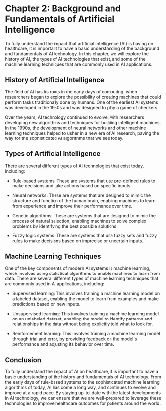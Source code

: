 Chapter 2: Background and Fundamentals of Artificial Intelligence
=================================================================

To fully understand the impact that artificial intelligence (AI) is having on healthcare, it is important to have a basic understanding of the background and fundamentals of AI technology. In this chapter, we will explore the history of AI, the types of AI technologies that exist, and some of the machine learning techniques that are commonly used in AI applications.

History of Artificial Intelligence
----------------------------------

The field of AI has its roots in the early days of computing, when researchers began to explore the possibility of creating machines that could perform tasks traditionally done by humans. One of the earliest AI systems was developed in the 1950s and was designed to play a game of checkers.

Over the years, AI technology continued to evolve, with researchers developing new algorithms and techniques for building intelligent machines. In the 1990s, the development of neural networks and other machine learning techniques helped to usher in a new era of AI research, paving the way for the sophisticated AI algorithms that we see today.

Types of Artificial Intelligence
--------------------------------

There are several different types of AI technologies that exist today, including:

* Rule-based systems: These are systems that use pre-defined rules to make decisions and take actions based on specific inputs.

* Neural networks: These are systems that are designed to mimic the structure and function of the human brain, enabling machines to learn from experience and improve their performance over time.

* Genetic algorithms: These are systems that are designed to mimic the process of natural selection, enabling machines to solve complex problems by identifying the best possible solutions.

* Fuzzy logic systems: These are systems that use fuzzy sets and fuzzy rules to make decisions based on imprecise or uncertain inputs.

Machine Learning Techniques
---------------------------

One of the key components of modern AI systems is machine learning, which involves using statistical algorithms to enable machines to learn from data. There are several different types of machine learning techniques that are commonly used in AI applications, including:

* Supervised learning: This involves training a machine learning model on a labeled dataset, enabling the model to learn from examples and make predictions based on new inputs.

* Unsupervised learning: This involves training a machine learning model on an unlabeled dataset, enabling the model to identify patterns and relationships in the data without being explicitly told what to look for.

* Reinforcement learning: This involves training a machine learning model through trial and error, by providing feedback on the model's performance and adjusting its behavior over time.

Conclusion
----------

To fully understand the impact of AI on healthcare, it is important to have a basic understanding of the history and fundamentals of AI technology. From the early days of rule-based systems to the sophisticated machine learning algorithms of today, AI has come a long way, and continues to evolve and improve at a rapid pace. By staying up-to-date with the latest developments in AI technology, we can ensure that we are well-prepared to leverage these technologies to improve healthcare outcomes for patients around the world.
